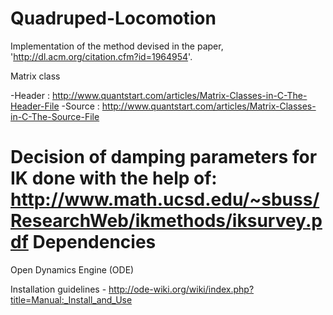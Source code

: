 Quadruped-Locomotion
====================

Implementation of the method devised in the paper, 'http://dl.acm.org/citation.cfm?id=1964954'.

Matrix class

-Header : http://www.quantstart.com/articles/Matrix-Classes-in-C-The-Header-File
-Source : http://www.quantstart.com/articles/Matrix-Classes-in-C-The-Source-File

Decision of damping parameters for IK done with the help of: http://www.math.ucsd.edu/~sbuss/ResearchWeb/ikmethods/iksurvey.pdf
Dependencies
====================

Open Dynamics Engine (ODE)

Installation guidelines - http://ode-wiki.org/wiki/index.php?title=Manual:_Install_and_Use